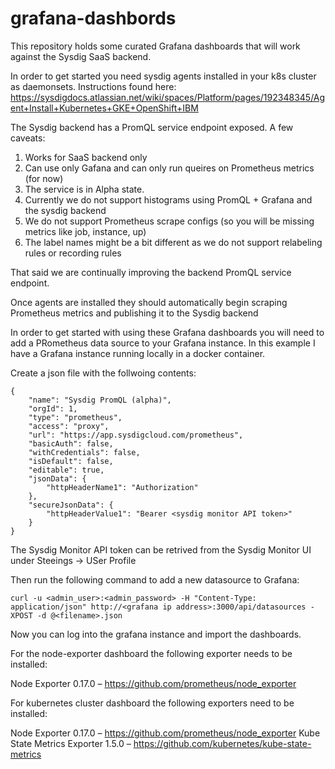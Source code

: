 # grafana-dashbords
This repository holds some curated Grafana dashboards that will work against the Sysdig SaaS backend.

In order to get started you need sysdig agents installed in your k8s cluster as daemonsets. 
Instructions found here:
https://sysdigdocs.atlassian.net/wiki/spaces/Platform/pages/192348345/Agent+Install+Kubernetes+GKE+OpenShift+IBM

The Sysdig backend has a PromQL service endpoint exposed.
A few caveats:
1. Works for SaaS backend only
2. Can use only Gafana and can only run queires on Prometheus metrics (for now)
3. The service is in Alpha state.
4. Currently we do not support histograms using PromQL + Grafana and the sysdig backend
5. We do not support Prometheus scrape configs (so you will be missing metrics like job, instance, up)
6. The label names might be a bit different as we do not support relabeling rules or recording rules

That said we are continually improving the backend PromQL service endpoint.


Once agents are installed they should automatically begin scraping Prometheus metrics and publishing it to the Sysdig backend

In order to get started with using these Grafana dashboards you will need to add a PRometheus data source to your Grafana instance.
In this example I have a Grafana instance running locally in a docker container.

Create a json file with the follwoing contents:
```
{
    "name": "Sysdig PromQL (alpha)",
    "orgId": 1,
    "type": "prometheus",
    "access": "proxy",
    "url": "https://app.sysdigcloud.com/prometheus",
    "basicAuth": false,
    "withCredentials": false,
    "isDefault": false,
    "editable": true,
    "jsonData": {
        "httpHeaderName1": "Authorization"
    },
    "secureJsonData": {
        "httpHeaderValue1": "Bearer <sysdig monitor API token>"
    }
}
```

The Sysdig Monitor API token can be retrived from the Sysdig Monitor UI under Steeings -> USer Profile

Then run the following command to add a new datasource to Grafana:
```
curl -u <admin_user>:<admin_password> -H "Content-Type: application/json" http://<grafana ip address>:3000/api/datasources -XPOST -d @<filename>.json
```
Now you can log into the grafana instance and import the dashboards.

For the node-exporter dashboard the following exporter needs to be installed:

Node Exporter 0.17.0 – https://github.com/prometheus/node_exporter

For kubernetes cluster dashboard the following exporters need to be installed:

Node Exporter 0.17.0 – https://github.com/prometheus/node_exporter
Kube State Metrics Exporter 1.5.0 – https://github.com/kubernetes/kube-state-metrics
